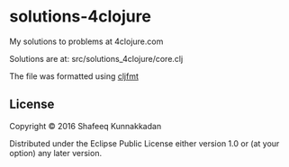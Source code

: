 # solutions-4clojure

My solutions to problems at 4clojure.com

Solutions are at: src/solutions_4clojure/core.clj

The file was formatted using [cljfmt](https://github.com/weavejester/cljfmt)


## License

Copyright © 2016 Shafeeq Kunnakkadan

Distributed under the Eclipse Public License either version 1.0 or (at
your option) any later version.
